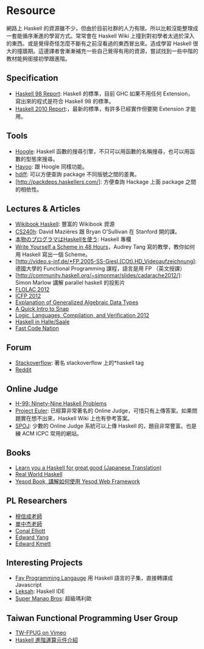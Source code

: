 # Resource

網路上 Haskell 的資源雖不少，但由於目前社群的人力有限。所以比較沒能整理成一套能循序漸進的學習方式。常常會在 Haskell Wiki 上撞到對初學者太過於深入的東西。或是覺得奇怪怎麼不斷有之前沒看過的東西冒出來。造成學習 Haskell 很大的撞牆期。這邊譯者會漸漸補充一些自己覺得有用的資源，嘗試找到一些中階的教材能夠銜接初學跟進階。

## Specification
* [Haskell 98 Report](http://www.haskell.org/onlinereport/):  Haskell 的標準，目前 GHC 如果不用任何 Extension，寫出來的程式是符合 Haskell 98 的標準。
* [Haskell 2010 Report](http://www.haskell.org/onlinereport/haskell2010/):，最新的標準，有許多已經實作但要開 Extension 才能用。

## Tools
* [Hoogle](http://www.haskell.org/hoogle/): Haskell 函數的搜尋引擎，不只可以用函數的名稱搜尋，也可以用函數的型態來搜尋。
* [Hayoo](http://holumbus.fh-wedel.de/hayoo/hayoo.html): 跟 Hoogle 同樣功能。
* [hdiff](http://hdiff.luite.com/): 可以方便查詢 package 不同版號之間的差異。
* [http://packdeps.haskellers.com/]: 方便查詢 Hackage 上面 package 之間的相依性。


## Lectures & Articles
* [Wikibook Haskell](http://en.wikibooks.org/wiki/Haskell): 豐富的 Wikibook 資源
* [CS240h](http://www.scs.stanford.edu/11au-cs240h/notes/): David Mazières 跟 Bryan O'Sullivan 在 Stanford 開的課。
* [本物のプログラマはHaskellを使う](http://itpro.nikkeibp.co.jp/article/COLUMN/20060915/248215/): Haskell 專欄
* [Write Yourself a Scheme in 48 Hours](http://en.wikibooks.org/wiki/Write_Yourself_a_Scheme_in_48_Hours)，Audrey Tang 寫的教學，教你如何用 Haskell 寫出一個 Scheme。
* [http://video.s-inf.de/*FP.2005-SS-Giesl.(COt).HD_Videoaufzeichnung]: 德國大學的 Functional Programming 課程，語言是用 FP （英文授課）
* [http://community.haskell.org/~simonmar/slides/cadarache2012/]: Simon Marlow 講解 parallel haskell 的投影片
* [FLOLAC 2012](http://flolac.iis.sinica.edu.tw/flolac12/doku.php?id=zh-tw:start)
* [ICFP 2012](http://www.youtube.com/channel/UCP9g4dLR7xt6KzCYntNqYcw?&desktop_uri=%2Fchannel%2FUCP9g4dLR7xt6KzCYntNqYcw)
* [Explanation of Generalized Algebraic Data Types](http://archive.org/details/ExplanationOfGeneralizedAlgebraicDataTypesgadts)
* [A Quick Intro to Snap](http://bonus500.github.com/sc2blog/*title-slide)
* [Logic, Languages, Compilation, and Verification 2012](http://www.cs.uoregon.edu/Research/summerschool/summer12/curriculum.html)
* [ Haskell in Halle/Saale](http://iba-cg.de/hal7.html)
* [Fast Code Nation](http://bos.github.com/reaktor-dev-day-2012/reaktor-talk-slides.html*(1))

## Forum
* [Stackoverflow](http://stackoverflow.com/questions/tagged/haskell): 著名 stackoverflow 上的*haskell tag
* [Reddit](http://www.reddit.com/r/haskell/)

## Online Judge
* [H-99: Ninety-Nine Haskell Problems](http://www.haskell.org/haskellwiki/99_questions) 
* [Project Euler](http://projecteuler.net/): 已經算非常著名的 Online Judge，可惜只有上傳答案。如果問題實在想不出來，Haskell Wiki 上也有參考答案。
* [SPOJ](http://www.spoj.pl/): 少數的 Online Judge 系統可以上傳 Haskell 的，題目非常豐富。也是練 ACM ICPC 常用的網站。

## Books
* [Learn you a Haskell for great good (Japanese Translation)](http://www.amazon.co.jp/%E4%81%99%E3%81%94%E3%81%84Haskell%E3%81%9F%E3%81%AE%E3%81%97%E3%81%8F%E5%AD%A6%E3%81%BC%E3%81%86-Miran-Lipova%C4%8Da/dp/4274068854)
* [Real World Haskell](http://book.realworldhaskell.org/)
* [Yesod Book, 講解如何使用 Yesod Web Framework](http://www.yesodweb.com/book)

## PL Researchers
* [穆信成老師](http://www.iis.sinica.edu.tw/~scm/)
* [單中杰老師](http://www.cs.rutgers.edu/~ccshan/)
* [Conal Elliott](http://conal.net/)
* [Edward Yang](http://blog.ezyang.com/)
* [Edward Kmett](http://comonad.com/reader/)

## Interesting Projects
* [Fay Programming Langauge](http://fay-lang.org/) 用 Haskell 語言的子集，直接轉譯成 Javascript
* [Leksah](http://leksah.org/): Haskell IDE
* [Super Manao Bros](https://github.com/Mokehehe/Monao/): 超級瑪利歐

## Taiwan Functional Programming User Group
* [TW-FPUG on Vimeo](http://vimeo.com/groups/140878)
* [Haskell 進階運算元件介紹](https://docs.google.com/file/d/0BzqwG7n2gs71blE5V2pzR29WUDQ/edit?pli=1)
